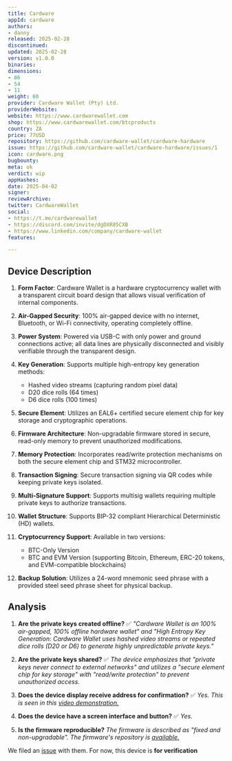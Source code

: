 ```yaml
---
title: Cardware
appId: cardware
authors:
- danny
released: 2025-02-28
discontinued: 
updated: 2025-02-28
version: v1.0.0
binaries: 
dimensions:
- 86
- 54
- 11
weight: 60
provider: Cardware Wallet (Pty) Ltd.
providerWebsite: 
website: https://www.cardwarewallet.com
shop: https://www.cardwarewallet.com/btcproducts
country: ZA
price: 77USD
repository: https://github.com/cardware-wallet/cardware-hardware
issue: https://github.com/cardware-wallet/cardware-hardware/issues/1
icon: cardware.png
bugbounty: 
meta: ok
verdict: wip
appHashes: 
date: 2025-04-02
signer: 
reviewArchive: 
twitter: CardwareWallet
social:
- https://t.me/cardwarewallet
- https://discord.com/invite/dgDXR85CXB
- https://www.linkedin.com/company/cardware-wallet
features: 

---
```


## Device Description

1. **Form Factor**: Cardware Wallet is a hardware cryptocurrency wallet with a transparent circuit board design that allows visual verification of internal components.

2. **Air-Gapped Security**: 100% air-gapped device with no internet, Bluetooth, or Wi-Fi connectivity, operating completely offline.

3. **Power System**: Powered via USB-C with only power and ground connections active; all data lines are physically disconnected and visibly verifiable through the transparent design.

4. **Key Generation**: Supports multiple high-entropy key generation methods:
   - Hashed video streams (capturing random pixel data)
   - D20 dice rolls (64 times)
   - D6 dice rolls (100 times)

5. **Secure Element**: Utilizes an EAL6+ certified secure element chip for key storage and cryptographic operations.

6. **Firmware Architecture**: Non-upgradable firmware stored in secure, read-only memory to prevent unauthorized modifications.

7. **Memory Protection**: Incorporates read/write protection mechanisms on both the secure element chip and STM32 microcontroller.

8. **Transaction Signing**: Secure transaction signing via QR codes while keeping private keys isolated.

9. **Multi-Signature Support**: Supports multisig wallets requiring multiple private keys to authorize transactions.

10. **Wallet Structure**: Supports BIP-32 compliant Hierarchical Deterministic (HD) wallets.

11. **Cryptocurrency Support**: Available in two versions:
    - BTC-Only Version
    - BTC and EVM Version (supporting Bitcoin, Ethereum, ERC-20 tokens, and EVM-compatible blockchains)

12. **Backup Solution**: Utilizes a 24-word mnemonic seed phrase with a provided steel seed phrase sheet for physical backup.

## Analysis

1. **Are the private keys created offline?** ✅
   *"Cardware Wallet is an 100% air-gapped, 100% offline hardware wallet" and "High Entropy Key Generation: Cardware Wallet uses hashed video streams or repeated dice rolls (D20 or D6) to generate highly unpredictable private keys."*

2. **Are the private keys shared?** ✅
   *The device emphasizes that "private keys never connect to external networks" and utilizes a "secure element chip for key storage" with "read/write protection" to prevent unauthorized access.*

3. **Does the device display receive address for confirmation?** ✅
   *Yes. This is seen in this [video demonstration.](https://youtu.be/ZpyfffAOCTU?si=IHydjxWeRamOB8Np)*

4. **Does the device have a screen interface and button?** ✅
   *Yes.*

5. **Is the firmware reproducible?** 
   *The firmware is described as "fixed and non-upgradable". The firmware's repository is [available.](https://github.com/cardware-wallet/cardware-hardware)*

We filed an [issue](https://github.com/cardware-wallet/cardware-hardware/issues/1) with them. For now, this device is **for verification** 
